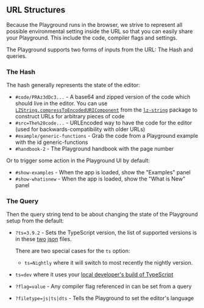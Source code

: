 ## URL Structures

Because the Playground runs in the browser, we strive to represent all possible environmental setting inside the URL so that you can easily share your Playground. This include the code, compiler flags and settings.

The Playground supports two forms of inputs from the URL: The Hash and queries.

### The Hash

The hash generally represents the state of the editor:

- `#code/PRAz3dDc3...` - A base64 and zipped version of the code which should live in the editor. You can use [`LZString.compressToEncodedURIComponent`](https://github.com/pieroxy/lz-string/blob/master/libs/lz-string.js#L93) from the [`lz-string`](https://github.com/pieroxy/lz-string) package to construct URLs for arbitrary pieces of code
- `#src=The%20code...` - URLEncoded way to have the code for the editor (used for backwards-compatibility with older URLs)
- `#example/generic-functions` - Grab the code from a Playground example with the id generic-functions
- `#handbook-2` - The Playground handbook with the page number

Or to trigger some action in the Playground UI by default:

- `#show-examples` - When the app is loaded, show the "Examples" panel
- `#show-whatisnew` - When the app is loaded, show the "What is New" panel

### The Query

Then the query string tend to be about changing the state of the Playground setup from the default:

- `?ts=3.9.2` - Sets the TypeScript version, the list of supported versions is in these [two](https://playgroundcdn.typescriptlang.org/indexes/pre-releases.json) [json](https://playgroundcdn.typescriptlang.org/indexes/releases.json) files.

  There are two special cases for the `ts` option:

  - `ts=Nightly` where it will switch to most recently the nightly version.

- `ts=dev` where it uses your [local developer's build of TypeScript](https://github.com/microsoft/TypeScript/blob/main/scripts/createPlaygroundBuild.js)

- `?flag=value` - Any compiler flag referenced in can be set from a query
- `?filetype=js|ts|dts` - Tells the Playground to set the editor's language
